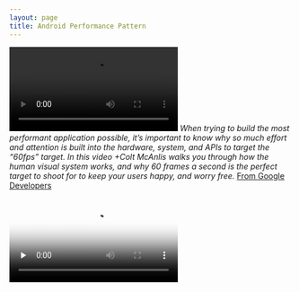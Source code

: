 ```yaml
---
layout: page
title: Android Performance Pattern
---
```


![Android Performance Patterns: Why 60fps?](/assets/app_why60fps.mp4)
*When trying to build the most performant application possible, it’s important to know why so much effort and attention is built into the hardware, system, and APIs to target the “60fps” target. In this video +Colt McAnlis walks you through how the human visual system works, and why 60 frames a second is the perfect target to shoot for to keep your users happy, and worry free.*
[From Google Developers](https://www.youtube.com/watch?v=CaMTIgxCSqU)

<video id="why60fps" controls="" preload="none" poster="/assets/test.jpg">
      <source id="mp4" src="/assets/app_video/app_why60fps.mp4" width="320" height="240" type="video/mp4">
      <p>Why 60fps</p>
    </video>


